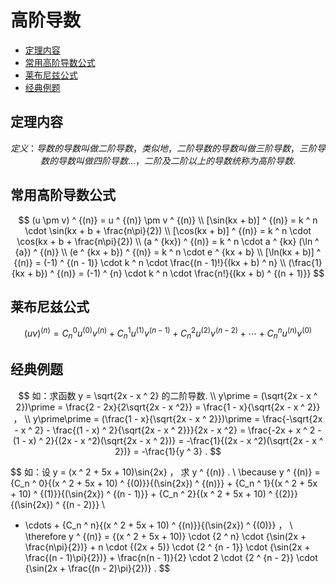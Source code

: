 # 高阶导数

* [定理内容](#定理内容)
* [常用高阶导数公式](#常用高阶导数公式)
* [莱布尼兹公式](#莱布尼兹公式)
* [经典例题](#经典例题)


## 定理内容

$$
定义：导数的导数叫做二阶导数，类似地，二阶导数的导数叫做三阶导数，三阶导数的导数叫做四阶导数 \ldots ，二阶及二阶以上的导数统称为高阶导数.
$$

## 常用高阶导数公式

$$
(u \pm v) ^ {(n)} = u ^ {(n)} \pm v ^ {(n)}
\\
[\sin(kx + b)] ^ {(n)} = k ^ n \cdot \sin(kx + b + \frac{n\pi}{2})
\\
[\cos(kx + b)] ^ {(n)} = k ^ n \cdot \cos(kx + b + \frac{n\pi}{2})
\\
(a ^ {kx}) ^ {(n)} = k ^ n \cdot a ^ {kx} (\ln ^ {a}) ^ {(n)}
\\
(e ^ {kx + b}) ^ {(n)} = k ^ n \cdot e ^ {kx + b}
\\
[\ln(kx + b)] ^ {(n)} = (-1) ^ {(n - 1)} \cdot k ^ n \cdot \frac{(n - 1)!}{(kx + b) ^ n}
\\
(\frac{1}{kx + b}) ^ {(n)} = (-1) ^ {n} \cdot k ^ n \cdot \frac{n!}{(kx + b) ^ {(n + 1)}}
$$

## 莱布尼兹公式

$$
(uv) ^ {(n)} = {C_n ^ 0}{u ^ {(0)}}{v ^ {(n)}} + {C_n ^ 1}{u ^ {(1)}}{v ^ {(n - 1)}} + {C_n ^ 2}{u ^ {(2)}}{v ^ {(n - 2)}} + \cdots + {C_n ^ n}{u ^ {(n)}}{v ^ {(0)}}
$$

## 经典例题

$$
如：求函数 y = \sqrt{2x - x ^ 2} 的二阶导数.
\\
y\prime = (\sqrt{2x - x ^ 2})\prime = \frac{2 - 2x}{2\sqrt{2x - x ^2}} = \frac{1 - x}{\sqrt{2x - x ^ 2}} ，
\\
y\prime\prime = (\frac{1 - x}{\sqrt{2x - x ^ 2}})\prime = \frac{-\sqrt{2x - x ^ 2} - \frac{(1 - x) ^ 2}{\sqrt{2x - x ^ 2}}}{2x - x ^2} = \frac{-2x + x ^ 2 - (1 - x) ^ 2}{(2x - x ^2)(\sqrt{2x - x ^ 2})} = -\frac{1}{(2x - x ^2)(\sqrt{2x - x ^ 2})} = -\frac{1}{y ^ 3} .
$$

$$
如：设 y = (x ^ 2 + 5x + 10)\sin{2x} ， 求 y ^ {(n)} .
\\
\because y ^ {(n)} = {C_n ^ 0}{(x ^ 2 + 5x + 10) ^ {(0)}}{(\sin{2x}) ^ {(n)}} + {C_n ^ 1}{(x ^ 2 + 5x + 10) ^ {(1)}}{(\sin{2x}) ^ {(n - 1)}} + {C_n ^ 2}{(x ^ 2 + 5x + 10) ^ {(2)}}{(\sin{2x}) ^ {(n - 2)}}
\\
+ \cdots + {C_n ^ n}{(x ^ 2 + 5x + 10) ^ {(n)}}{(\sin{2x}) ^ {(0)}} ，
\\
\therefore y ^ {(n)} = {(x ^ 2 + 5x + 10)} \cdot {2 ^ n} \cdot {\sin(2x + \frac{n\pi}{2})} + n \cdot {(2x + 5)} \cdot {2 ^ {n - 1}} \cdot {\sin(2x + \frac{(n - 1)\pi}{2})} + \frac{n(n - 1)}{2} \cdot 2 \cdot {2 ^ {n - 2}} \cdot {\sin(2x + \frac{(n - 2)\pi}{2})} .
$$



